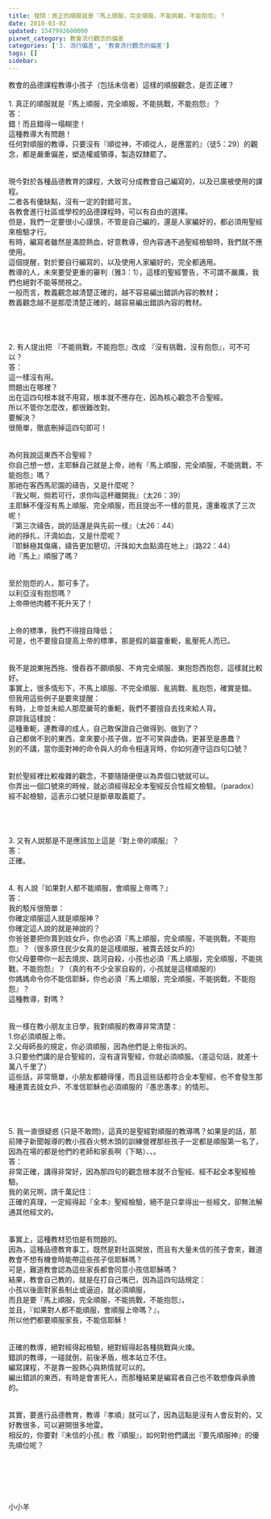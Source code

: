 ```yaml
---
title: 發問：真正的順服就是『馬上順服，完全順服，不能挑戰，不能抱怨』？
date: 2010-03-02
updated: 1547992600000
pixnet_category: 教會流行觀念的偏差
categories: ['3. 流行偏差', '教會流行觀念的偏差']
tags: []
sidebar: 
---
```


<p>教會的品德課程教導小孩子（包括未信者）這樣的順服觀念，是否正確？<!--more--><br/><br/>1. 真正的順服就是『馬上順服，完全順服，不能挑戰，不能抱怨』？<br/>答：<br/>錯！而且錯得一塌糊塗！<br/>這種教導大有問題！<br/>任何對順服的教導，只要沒有『順從神，不順從人，是應當的』（徒5：29）的觀念，都是嚴重偏差，塑造權威領導，製造奴隸罷了。<br/><br/><br/>現今對於各種品德教育的課程，大致可分成教會自己編寫的，以及已廣被使用的課程。<br/>二者各有優缺點，沒有一定的對錯可言。<br/>各教會進行社區或學校的品德課程時，可以有自由的選擇。<br/>但是，我們一定要很小心謹慎，不管是自己編的，還是人家編好的，都必須用聖經來檢驗才行。<br/>有時，編寫者雖然是滿腔熱血，好意教導，但內容通不過聖經檢驗時，我們就不應使用。<br/>這個提醒，對於要自行編寫的，以及使用人家編好的，完全都適用。<br/>教導的人，未來要受更重的審判（雅3：1），這樣的聖經警告，不可謂不嚴厲，我們也絕對不能等閒視之。<br/>一般而言，教義觀念越清楚正確的，越不容易編出錯誤內容的教材；<br/>教義觀念越不是那麼清楚正確的，越容易編出錯誤內容的教材。<br/><br/><br/><br/><br/>2. 有人提出把 『不能挑戰，不能抱怨』改成 『沒有挑戰，沒有抱怨』，可不可以？<br/>答：<br/>這一樣沒有用。<br/>問題出在哪裡？<br/>出在這四句根本就不用寫，根本就不應存在，因為核心觀念不合聖經。<br/>所以不管你怎麼改，都很難改對。<br/>要解決？<br/>很簡單，徹底刪掉這四句即可！<br/><br/><br/>為何我說這東西不合聖經？<br/>你自己想一想，主耶穌自己就是上帝，祂有『馬上順服，完全順服，不能挑戰，不能抱怨』嗎？<br/>那祂在客西馬尼園的禱告，又是什麼呢？<br/>『我父啊，倘若可行，求你叫這杯離開我』（太26：39）<br/>主耶穌不僅沒有馬上順服、完全順服，而且提出不一樣的意見，還重複求了三次呢！<br/>『第三次禱告，說的話還是與先前一樣』（太26：44）<br/>祂的掙扎，汗滴如血，又是什麼呢？<br/>『耶穌極其傷痛，禱告更加懇切，汗珠如大血點滴在地上』（路22：44）<br/>祂『馬上』順服了嗎？<br/><br/><br/>至於抱怨的人，那可多了。<br/>以利亞沒有抱怨嗎？<br/>上帝帶他肉體不死升天了！<br/><br/><br/>上帝的標準，我們不得擅自降低；<br/>可是，也不要擅自提高上帝的標準，那是假的屬靈重軛，亂壓死人而已。<br/><br/><br/>我不是說東拖西拖、慢吞吞不願順服、不肯完全順服、東抱怨西抱怨，這樣就比較好。<br/>事實上，很多情形下，不馬上順服、不完全順服、亂挑戰、亂抱怨，確實是錯。<br/>但我用這些例子是要來提醒：<br/>有時，上帝並未給人那麼嚴苛的重軛，我們不要擅自去找來給人背。<br/>原諒我這樣說：<br/>這種重軛，連教導的成人，自己敢保證自己做得到、做到了？<br/>自己都做不到的東西，拿來要小孩子做，豈不可笑與虛偽，更甚至是愚蠢？<br/>別的不講，當你面對神的命令與人的命令相違背時，你如何遵守這四句口號？<br/><br/><br/>對於聖經裡比較複雜的觀念，不要隨隨便便以為弄個口號就可以。<br/>你弄出一個口號來的時候，就必須經得起全本聖經反合性經文檢驗。（paradox）<br/>經不起檢驗，這表示口號只是斷章取義罷了。<br/><br/><br/><br/><br/>3. 又有人說那是不是應該加上這是『對上帝的順服』？<br/>答：<br/>正確。<br/><br/><br/>4. 有人說『如果對人都不能順服，會順服上帝嗎？』<br/>答：<br/>我的駁斥很簡單：<br/>你確定順服這人就是順服神？<br/>你確定這人說的就是神說的？<br/>你爸爸要把你賣到妓女戶，你也必須『馬上順服，完全順服，不能挑戰，不能抱怨』？（很多原住民少女真的是這樣順服，被賣去妓女戶的）<br/>你父母要帶你一起去燒炭、跳河自殺，小孩也必須『馬上順服，完全順服，不能挑戰，不能抱怨』？（真的有不少全家自殺的，小孩就是這樣順服的）<br/>你媽媽命令你不能信耶穌，你也必須『馬上順服，完全順服，不能挑戰，不能抱怨』？<br/>這種教導，對嗎？<br/><br/><br/>我一樣在教小朋友主日學，我對順服的教導非常清楚：<br/>1.你必須順服上帝。<br/>2.父母師長的規定，你必須順服，因為他們是上帝指派的。<br/>3.只要他們講的是合聖經的，沒有違背聖經，你就必須順服。（差這句話，就差十萬八千里了）<br/>這些話，非常簡單，小朋友都聽得懂，而且這些話都符合全本聖經，也不會發生那種連賣去妓女戶、不准信耶穌也必須順服的『愚忠愚孝』的情形。<br/><br/><br/><br/><br/>5. 我一直很疑惑 (只是不敢問)，這真的是聖經對順服的教導嗎？如果是的話，那前陣子新聞報導的教小孩吞火劈木頭的訓練營裡那些孩子一定都是順服第一名了，因為在場的都是他們的老師和家長啊（下略）、、。<br/>答：<br/>非常正確，講得非常好，因為那四句的觀念根本就不合聖經、經不起全本聖經檢驗。<br/>我的弟兄啊，請千萬記住：<br/>正確的真理，一定經得起『全本』聖經檢驗，絕不是只拿得出一些經文，卻無法解通其他經文的。<br/><br/><br/>事實上，這種教材恐怕是有問題的。<br/>因為，這種品德教育事工，既然是對社區開放，而且有大量未信的孩子會來，難道教會不想有機會時能帶這些孩子信耶穌嗎？<br/>可是，難道教會認為這些家長都會同意小孩信耶穌嗎？<br/>結果，教會自己教的，就是在打自己嘴巴，因為這四句話規定：<br/>小孩以後面對家長制止或逼迫，就必須順服，<br/>而且是要『馬上順服，完全順服，不能挑戰，不能抱怨』，<br/>並且，『如果對人都不能順服，會順服上帝嗎？』，<br/>所以他們都要順服家長，不能信耶穌！<br/><br/><br/>正確的教導，絕對經得起檢驗，絕對經得起各種挑戰與火煉。<br/>錯誤的教導，一碰就倒，前後矛盾，根本站立不住。<br/>編寫課程，不是靠一股熱心與熱情就可以的。<br/>編出錯誤的東西，有時是會害死人，而那種結果是編寫者自己也不敢想像與承擔的。<br/><br/><br/>其實，要進行品德教育，教導『孝順』就可以了，因為這點是沒有人會反對的，又好教很多，可以避開很多地雷。<br/>相反的，你要對『未信的小孩』教『順服』，如何對他們講出『要先順服神』的優先順位呢？<br/><br/><br/><br/><br/><br/><br/>小小羊</p>